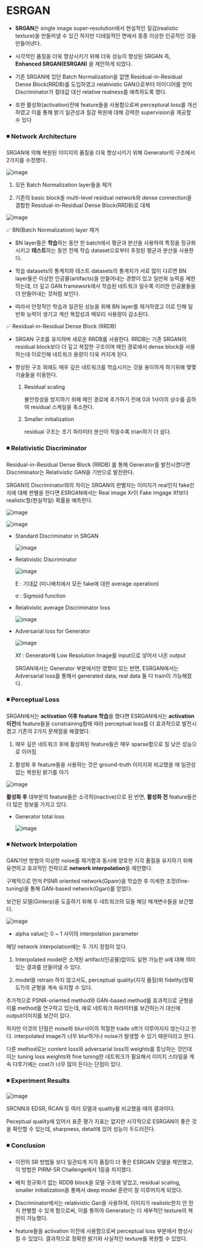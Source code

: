 # ESRGAN # 

- **SRGAN**은 single image super-resolution에서 현실적인 질감(realistic texture)을 만들어낼 수 있긴 하지만 디테일적인 면에서 종종 이상한 인공적인 것을 만들어낸다.

- 시각적인 품질을 더욱 향상시키기 위해 더욱 성능이 향상된 SRGAN 즉, **Enhanced SRGAN(ESRGAN)** 을 제안하게 되었다.

- 기존 SRGAN에 있던 Batch Normalization을 없앤 Residual-in-Residual Dense Block(RRDB)를 도입하였고 relativistic GAN으로부터 아이디어를 얻어 Discriminator가 절대값 대신 relative realness를 예측하도록 했다.

- 또한 활성화(activation)전에 feature들을 사용함으로써 perceptural loss를 개선하였고 이를 통해 밝기 일관성과 질감 복원에 대해 강력한 supervision을 제공할 수 있다

### ◾ Network Architecture ###

  SRGAN에 의해 복원된 이미지의 품질을 더욱 향상시키기 위해 Generator의 구조에서 2가지를 수정했다.
  
  ![image](https://user-images.githubusercontent.com/66320010/139797219-4e90bb6d-5c4d-4aa5-bce9-4e619489e513.png)

  1. 모든 Batch Normalization layer들을 제거

  2. 기존의 basic block을 multi-level residual network와 dense connection을 결합한 Residual-in-Residual Dense Block(RRDB)로 대체

  ![image](https://user-images.githubusercontent.com/66320010/139660485-6a61dec9-47b3-4068-b7be-8defc8a5183c.png)

  ✅ BN(Batch Normalization) layer 제거
  
  - BN layer들은 **학습**하는 동안 한 batch에서 평균과 분산을 사용하여 특징을 정규화시키고 **테스트**하는 동안 전체 학습 dataset으로부터 추정된 평균과 분산을 사용한다.

  - 학습 datasets의 통계치와 테스트 datasets의 통계치가 서로 많이 다르면 BN layer들은 이상한 인공물(artifacts)을 만들어내는 경향이 있고 일반화 능력을 제한하는데, 더 깊고 GAN framework에서 학습된 네트워크 일수록 이러한 인공물들을 더 만들어내는 것처럼 보인다.

  - 따라서 안정적인 학습과 일관된 성능을 위해 BN layer를 제거하였고 이로 인해 일반화 능력이 생기고 계산 복잡성과 메모리 사용량이 감소된다.

  ✅ Residual-in-Residual Dense Block (RRDB)
  
  - SRGAN 구조를 유지하며 새로운 RRDB를 사용한다. RRDB는 기존 SRGAN의 residual block보다 더 깊고 복잡한 구조이며 메인 경로에서 dense block을 사용하는데 이로인해 네트워크 용량이 더욱 커지게 된다.

  - 향상된 구조 외에도 매우 깊은 네트워크를 학습시키는 것을 용이하게 하기위해 몇몇 기술들을 이용한다.

    1. Residual scaling
    
        불안정성을 방지하기 위해 메인 경로에 추가하기 전에 0과 1사이의 상수를 곱하여 residual 스케일을 축소한다.
        
    2. Smaller initialization

        residual 구조는 초기 파라미터 분산이 작을수록 trian하기 더 쉽다.
        
### ◾ Relativistic Discriminator ### 

Residual-in-Residual Dense Block (RRDB) 를 통해 Generator를 발전시켰다면 Discriminator는 Relativistic GAN을 기반으로 발전한다.

SRGAN의 Discriminator와의 차이는 SRGAN의 판별자는 이미지가 real인지 fake인지에 대해 판별을 한다면 ESRGAN에서는 Real image Xr이 Fake imgage Xf보다 realistic할(현실적일) 확률을 예측한다.

![image](https://user-images.githubusercontent.com/66320010/139797290-229dd169-70f0-4650-89e1-c5a7ff216771.png)

![image](https://user-images.githubusercontent.com/66320010/139663033-db15bf8d-5aab-4558-9ac5-16d7f4e74eec.png)

- Standard Discriminator in SRGAN

  ![image](https://user-images.githubusercontent.com/66320010/139663512-65c2413d-b240-4ae7-9148-afd234e1db06.png)
  
- Relativistic Discriminator

  ![image](https://user-images.githubusercontent.com/66320010/139663606-0cd6b541-5088-410f-8819-c935886ef0df.png)
  
  E : 기대값 (미니배치에서 모든 fake에 대한 average operation)

  σ : Sigmoid function
  
- Relativistic average Discriminator loss

  ![image](https://user-images.githubusercontent.com/66320010/139663845-f9ba110e-aa69-4056-b4e4-c572d4fd3354.png)

- Adversarial loss for Generator

  ![image](https://user-images.githubusercontent.com/66320010/139663962-03931ff5-f11e-4863-a03d-a4e17c3724c2.png)
  
  Xf : Generator에 Low Resolution Image를 input으로 넣어서 나온 output
  
  SRGAN에서는 Generator 부분에서만 영향이 있는 반면, ESRGAN에서는 Adversarial loss를 통해서 generated data, real data 둘 다 train이 가능해졌다.
  
### ◾ Perceptual Loss ### 
  
SRGAN에서는 **activation 이후 feature 학습**을 했다면 ESRGAN에서는 **activation  이전**에 feature들을 constraining함에 따라 perceptual loss를 더 효과적으로 발전시켰고 기존의 2가지 문제점을 해결했다.
  
1. 매우 깊은 네트워크 후에 활성화된 feature들은 매우 sparse함으로 질 낮은 성능으로 이어짐
  
2. 활성화 후 feature들을 사용하는 것은 ground-truth 이미지와 비교했을 때 일관성 없는 복원된 밝기를 야기
  
![image](https://user-images.githubusercontent.com/66320010/139664615-25c26730-ece6-4a8d-a3e0-1de8e9d53692.png)  
  
**활성화 후** 대부분의 feature들은 소극적(inactive)으로 된 반면, **활성화 전** feature들은 더 많은 정보를 가지고 있다.
  
- Generator total loss

  ![image](https://user-images.githubusercontent.com/66320010/139664875-b8598226-6dff-48e7-ac5e-01fd7cd89949.png)
  
### ◾ Network Interpolation ###   

GAN기반 방법의 이상한 noise를 제거함과 동시에 양호한 지각 품질을 유지하기 위해 유연하고 효과적인 전략으로 **network interpolation**을 제안했다.

구체적으로 먼저 PSNR oriented network(Gpanr)을 학습한 후 미세한 조정(fine-tuning)을 통해 GAN-based network(Ggan)를 얻었다. 

보간된 모델(Ginterp)을 도출하기 위해 두 네트워크의 모들 해당 매개변수들을 보간했다.

![image](https://user-images.githubusercontent.com/66320010/139667422-9d05073b-0813-4a87-a284-29a82946c9fa.png)

- alpha value는 0 ~ 1 사이의 interpolation parameter
  
해당 network interpolation에는 두 가지 장점이 있다.
  
  1. Interpolated model은 소개된 artifact(인공물)없이도 실현 가능한 α에 대해 의미 있는 결과를 만들어낼 수 있다.
  
  2. model을 retrain 하지 않고서도, perceptual quality(지각 품질)와 fidelity(정확도?)의 균형을 계속 유지할 수 있다.

추가적으로 PSNR-oriented method와 GAN-based method를 효과적으로 균형을 이룰 method를 연구하고 있는데, 예로 네트워크 파라미터를 보간하는거 대신에 output이미지를 보간이 있다.

하지만 이것의 단점은 noise와 blur사이의 적절한 trade off가 이루어지지 않는다고 한다. interpolated image가 너무 blur하거나 noise가 발생할 수 있기 때문이라고 한다.

다른 method로는 content loss와 adversarial loss의 weights를 튜닝하는 것인데 이는 tuning loss weights와 fine tuning한 네트워크가 필요해서 이미지 스타일을 계속 다루기에는 cost가 너무 많이 든다는 단점이 있다.
  
### ◾ Experiment Results ###   
  
![image](https://user-images.githubusercontent.com/66320010/139668385-42114763-9fc5-462c-8cf1-84d0a521d405.png)  
  
SRCNN과 EDSR, RCAN 등 여러 모델과 quality를 비교했을 때의 결과이다.

Peceptual quality에 있어서 표준 평가 지표는 없지만 시각적으로 ESRGAN이 좋은 것을 확인할 수 있는데, sharpness, detail에 있어 성능이 두드러진다.  
  
### ◾ Conclusion ###  

- 이전의 SR 방법들 보다 일관되게 지각 품질이 더 좋은 ESRGAN 모델을 제안했고, 이 방법은 PIRM-SR Challenge에서 1등을 차지했다.

- 배치 정규화가 없는 RDDB block을 모델 구조에 넣었고, residual scaling, smaller initialization을 통해서 deep model 훈련이 잘 이루어지게 되었다.

- Discriminator에서는 relativistic Gan을 사용하여, 이미지가 realistic한지 안 한지 판별할 수 있게 함으로써, 이를 통하여 Generator는 더 세부적인 texture의 복원이 가능했다.

- feature들을 activation 이전에 사용함으로써 perceptual loss 부분에서 향상시킬 수 있었다. 결과적으로 정확한 밝기와 사실적인 texture를 복원할 수 있었다.

